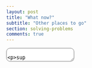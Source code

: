 ```yaml
---
layout: post
title: "What now?"
subtitle: "Other places to go"
section: solving-problems
comments: true
---
```

<link rel="stylesheet" href="css/codemirror.css">
<link rel="stylesheet" href="css/zenburn.css">
<script src="javascript/codemirror.js"></script>
<form style="border-radius: 10px">
<textarea style="border-radius: 10px" id="code" name="code">

sup
</textarea>
</form>
<script>
var editor = CodeMirror.fromTextArea(document.getElementById("code"), {
  extraKeys: {"Ctrl-Space": "autocomplete"},
  theme: "zenburn",
  lineNumbers: true
});
</script>
